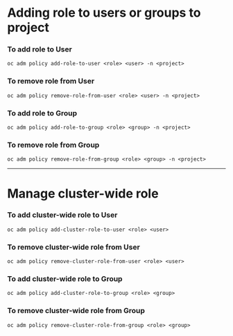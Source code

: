 # Adding role to users or groups to project
 
### To add role to User
```
oc adm policy add-role-to-user <role> <user> -n <project>
```

### To remove role from User
```
oc adm policy remove-role-from-user <role> <user> -n <project>
```

### To add role to Group
```
oc adm policy add-role-to-group <role> <group> -n <project>
```

### To remove role from Group
```
oc adm policy remove-role-from-group <role> <group> -n <project>
```

---

# Manage cluster-wide role

### To add cluster-wide role to User
```
oc adm policy add-cluster-role-to-user <role> <user>
```

### To remove cluster-wide role from User
```
oc adm policy remove-cluster-role-from-user <role> <user>
```

### To add cluster-wide role to Group
```
oc adm policy add-cluster-role-to-group <role> <group>
```

### To remove cluster-wide role from Group
```
oc adm policy remove-cluster-role-from-group <role> <group>
```


